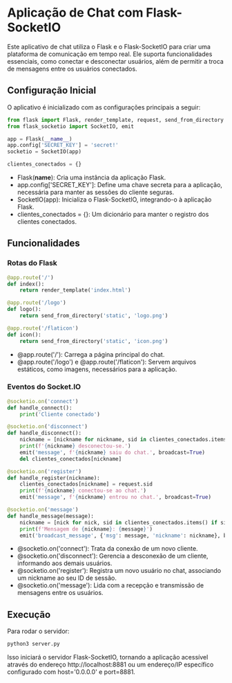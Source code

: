 # Aplicação de Chat com Flask-SocketIO

Este aplicativo de chat utiliza o Flask e o Flask-SocketIO para criar uma plataforma de comunicação em tempo real. Ele suporta funcionalidades essenciais, como conectar e desconectar usuários, além de permitir a troca de mensagens entre os usuários conectados.

## Configuração Inicial

O aplicativo é inicializado com as configurações principais a seguir:

```python
from flask import Flask, render_template, request, send_from_directory
from flask_socketio import SocketIO, emit

app = Flask(__name__)
app.config['SECRET_KEY'] = 'secret!'
socketio = SocketIO(app)

clientes_conectados = {}
```

- Flask(__name__): Cria uma instância da aplicação Flask.
- app.config['SECRET_KEY']: Define uma chave secreta para a aplicação, necessária para manter as sessões do cliente seguras.
- SocketIO(app): Inicializa o Flask-SocketIO, integrando-o à aplicação Flask.
- clientes_conectados = {}: Um dicionário para manter o registro dos clientes conectados.

## Funcionalidades

### Rotas do Flask

```python
@app.route('/')
def index():
    return render_template('index.html')

@app.route('/logo')
def logo():
    return send_from_directory('static', 'logo.png')

@app.route('/flaticon')
def icon():
    return send_from_directory('static', 'icon.png')
```

- @app.route('/'): Carrega a página principal do chat.
- @app.route('/logo') e @app.route('/flaticon'): Servem arquivos estáticos, como imagens, necessários para a aplicação.

### Eventos do Socket.IO

```python
@socketio.on('connect')
def handle_connect():
    print('Cliente conectado')

@socketio.on('disconnect')
def handle_disconnect():
    nickname = [nickname for nickname, sid in clientes_conectados.items() if sid == request.sid][0]
    print(f'{nickname} desconectou-se.')
    emit('message', f'{nickname} saiu do chat.', broadcast=True)
    del clientes_conectados[nickname]

@socketio.on('register')
def handle_register(nickname):
    clientes_conectados[nickname] = request.sid
    print(f'{nickname} conectou-se ao chat.')
    emit('message', f'{nickname} entrou no chat.', broadcast=True)

@socketio.on('message')
def handle_message(message):
    nickname = [nick for nick, sid in clientes_conectados.items() if sid == request.sid][0]
    print(f'Mensagem de {nickname}: {message}')
    emit('broadcast_message', {'msg': message, 'nickname': nickname}, broadcast=True)
```

- @socketio.on('connect'): Trata da conexão de um novo cliente.
- @socketio.on('disconnect'): Gerencia a desconexão de um cliente, informando aos demais usuários.
- @socketio.on('register'): Registra um novo usuário no chat, associando um nickname ao seu ID de sessão.
- @socketio.on('message'): Lida com a recepção e transmissão de mensagens entre os usuários.


## Execução

Para rodar o servidor:

```python
python3 server.py
```
Isso iniciará o servidor Flask-SocketIO, tornando a aplicação acessível através do endereço http://localhost:8881 ou um endereço/IP específico configurado com host='0.0.0.0' e port=8881.
